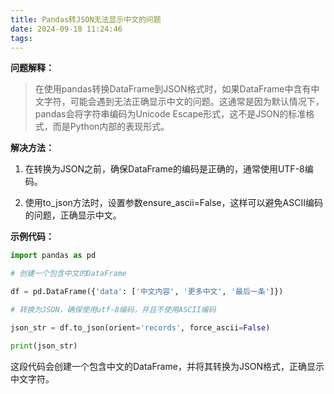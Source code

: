 ```yaml
---
title: Pandas转JSON无法显示中文的问题
date: 2024-09-18 11:24:46
tags:
---
```


**问题解释：**

> 在使用pandas转换DataFrame到JSON格式时，如果DataFrame中含有中文字符，可能会遇到无法正确显示中文的问题。这通常是因为默认情况下，pandas会将字符串编码为Unicode Escape形式，这不是JSON的标准格式，而是Python内部的表现形式。

**解决方法：**

1. 在转换为JSON之前，确保DataFrame的编码是正确的，通常使用UTF-8编码。

2. 使用to_json方法时，设置参数ensure_ascii=False，这样可以避免ASCII编码的问题，正确显示中文。

**示例代码：**

```python
import pandas as pd

# 创建一个包含中文的DataFrame

df = pd.DataFrame({'data': ['中文内容', '更多中文', '最后一条']})

# 转换为JSON，确保使用utf-8编码，并且不使用ASCII编码

json_str = df.to_json(orient='records', force_ascii=False)

print(json_str)
```

这段代码会创建一个包含中文的DataFrame，并将其转换为JSON格式，正确显示中文字符。



